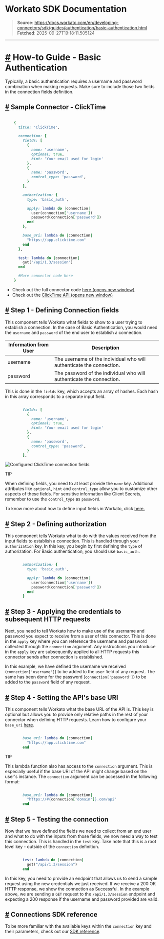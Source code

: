 # Workato SDK Documentation

> **Source**: https://docs.workato.com/en/developing-connectors/sdk/guides/authentication/basic-authentication.html
> **Fetched**: 2025-09-27T19:18:11.505124

---

# [#](<#how-to-guide-basic-authentication>) How-to Guide - Basic Authentication

Typically, a basic authentication requires a username and password combination when making requests. Make sure to include those two fields in the connection fields definition.

## [#](<#sample-connector-clicktime>) Sample Connector - ClickTime
```ruby

    {
      title: 'ClickTime',

      connection: {
        fields: [
          {
            name: 'username',
            optional: true,
            hint: 'Your email used for login'
          },
          {
            name: 'password',
            control_type: 'password',
          }
        ],

        authorization: {
          type: 'basic_auth',

          apply: lambda do |connection|
            user(connection['username'])
            password(connection['password'])
          end
        },

        base_uri: lambda do |connection|
          "https://app.clicktime.com"
        end
      },

      test: lambda do |connection|
        get("/api/1.3/session")
      end

      #More connector code here
    }


```

  * Check out the full connector code [here (opens new window)](<https://github.com/workato/custom_connector_docs/blob/master/custom_connectors/basic_auth/click_time_connector.rb>)
  * Check out the [ClickTime API (opens new window)](<https://support.clicktime.com/hc/en-us/articles/360002884071-REST-API-v2-General-Information#basic>)

## [#](<#step-1-defining-connection-fields>) Step 1 - Defining Connection fields

This component tells Workato what fields to show to a user trying to establish a connection. In the case of Basic Authentication, you would need the `username` and `password` of the end user to establish a connection.

Information from User | Description
---|---
username | The username of the individual who will authenticate the connection.
password | The password of the individual who will authenticate the connection.

This is done in the `fields` key, which accepts an array of hashes. Each hash in this array corresponds to a separate input field.
```ruby

        fields: [
          {
            name: 'username',
            optional: true,
            hint: 'Your email used for login'
          },
          {
            name: 'password',
            control_type: 'password',
          }
        ],


```

![Configured ClickTime connection fields](/assets/img/clicktime_conn.5e6be163.png)

TIP

When defining fields, you need to at least provide the `name` key. Additional attributes like `optional`, `hint` and `control_type` allow you to customize other aspects of these fields. For sensitive information like Client Secrets, remember to use the `control_type` as `password`.

To know more about how to define input fields in Workato, click [here.](</developing-connectors/sdk/sdk-reference/connection.html#fields>)

## [#](<#step-2-defining-authorization>) Step 2 - Defining authorization

This component tells Workato what to do with the values received from the input fields to establish a connection. This is handled through your `authorization` key. In this key, you begin by first defining the `type` of authorization. For Basic authentication, you should use `basic_auth`.
```ruby

        authorization: {
          type: 'basic_auth',

          apply: lambda do |connection|
            user(connection['username'])
            password(connection['password'])
          end
        }


```

## [#](<#step-3-applying-the-credentials-to-subsequent-http-requests>) Step 3 - Applying the credentials to subsequent HTTP requests

Next, you need to tell Workato how to make use of the username and password you expect to receive from a user of this connector. This is done in the `apply` key where you can reference the username and password collected through the `connection` argument. Any instructions you introduce in the `apply` key are subsequently applied to all HTTP requests this connector sends after connection is established.

In this example, we have defined the username we received (`connection['username']`) to be added to the `user` field of any request. The same has been done for the password (`connection['password']`) to be added to the `password` field of any request.

## [#](<#step-4-setting-the-api-s-base-uri>) Step 4 - Setting the API's base URI

This component tells Workato what the base URL of the API is. This key is optional but allows you to provide only relative paths in the rest of your connector when defining HTTP requests. Learn how to configure your `base_uri` [here](</developing-connectors/sdk/sdk-reference/connection.html#base-uri>).
```ruby

        base_uri: lambda do |connection|
          "https://app.clicktime.com"
        end


```

TIP

This lambda function also has access to the `connection` argument. This is especially useful if the base URI of the API might change based on the user's instance. The `connection` argument can be accessed in the following format:
```ruby

        base_uri: lambda do |connection|
          "https://#{connection['domain']}.com/api"
        end


```

## [#](<#step-5-testing-the-connection>) Step 5 - Testing the connection

Now that we have defined the fields we need to collect from an end user and what to do with the inputs from those fields, we now need a way to test this connection. This is handled in the `test` key. Take note that this is a root level key - outside of the `connection` definition.
```ruby

        test: lambda do |connection|
          get("/api/1.3/session")
        end


```

In this key, you need to provide an endpoint that allows us to send a sample request using the new credentials we just received. If we receive a 200 OK HTTP response, we show the connection as Successful. In the example above, we are sending a `GET` request to the `/api/1.3/session` endpoint and expecting a 200 response if the username and password provided are valid.

## [#](<#connections-sdk-reference>) Connections SDK reference

To be more familiar with the available keys within the `connection` key and their parameters, check out our [SDK reference](</developing-connectors/sdk/sdk-reference/connection.html>).
